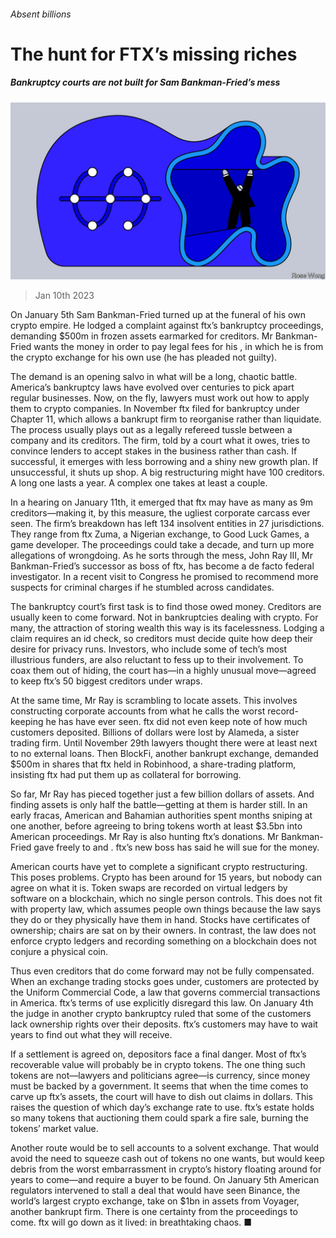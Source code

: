 ###### Absent billions

# The hunt for FTX’s missing riches 

##### Bankruptcy courts are not built for Sam Bankman-Fried’s mess 

![image](images/20230114_FND001.jpg) 

> Jan 10th 2023 

On January 5th Sam Bankman-Fried turned up at the funeral of his own crypto empire. He lodged a complaint against ftx’s bankruptcy proceedings, demanding $500m in frozen assets earmarked for creditors. Mr Bankman-Fried wants the money in order to pay legal fees for his , in which he is  from the crypto exchange for his own use (he has pleaded not guilty). 

The demand is an opening salvo in what will be a long, chaotic battle. America’s bankruptcy laws have evolved over centuries to pick apart regular businesses. Now, on the fly, lawyers must work out how to apply them to crypto companies. In November ftx filed for bankruptcy under Chapter 11, which allows a bankrupt firm to reorganise rather than liquidate. The process usually plays out as a legally refereed tussle between a company and its creditors. The firm, told by a court what it owes, tries to convince lenders to accept stakes in the business rather than cash. If successful, it emerges with less borrowing and a shiny new growth plan. If unsuccessful, it shuts up shop. A big restructuring might have 100 creditors. A long one lasts a year. A complex one takes at least a couple. 

In a hearing on January 11th, it emerged that ftx may have as many as 9m creditors—making it, by this measure, the ugliest corporate carcass ever seen. The firm’s breakdown has left 134 insolvent entities in 27 jurisdictions. They range from ftx Zuma, a Nigerian exchange, to Good Luck Games, a game developer. The proceedings could take a decade, and turn up more allegations of wrongdoing. As he sorts through the mess, John Ray III, Mr Bankman-Fried’s successor as boss of ftx, has become a de facto federal investigator. In a recent visit to Congress he promised to recommend more suspects for criminal charges if he stumbled across candidates.

The bankruptcy court’s first task is to find those owed money. Creditors are usually keen to come forward. Not in bankruptcies dealing with crypto. For many, the attraction of storing wealth this way is its facelessness. Lodging a claim requires an id check, so creditors must decide quite how deep their desire for privacy runs. Investors, who include some of tech’s most illustrious funders, are also reluctant to fess up to their involvement. To coax them out of hiding, the court has—in a highly unusual move—agreed to keep ftx’s 50 biggest creditors under wraps. 

At the same time, Mr Ray is scrambling to locate assets. This involves constructing corporate accounts from what he calls the worst record-keeping he has have ever seen. ftx did not even keep note of how much customers deposited. Billions of dollars were lost by Alameda, a sister trading firm. Until November 29th lawyers thought there were at least next to no external loans. Then BlockFi, another bankrupt exchange, demanded $500m in shares that ftx held in Robinhood, a share-trading platform, insisting ftx had put them up as collateral for borrowing.

So far, Mr Ray has pieced together just a few billion dollars of assets. And finding assets is only half the battle—getting at them is harder still. In an early fracas, American and Bahamian authorities spent months sniping at one another, before agreeing to bring tokens worth at least $3.5bn into American proceedings. Mr Ray is also hunting ftx’s donations. Mr Bankman-Fried gave freely to  and . ftx’s new boss has said he will sue for the money.

American courts have yet to complete a significant crypto restructuring. This poses problems. Crypto has been around for 15 years, but nobody can agree on what it is. Token swaps are recorded on virtual ledgers by software on a blockchain, which no single person controls. This does not fit with property law, which assumes people own things because the law says they do or they physically have them in hand. Stocks have certificates of ownership; chairs are sat on by their owners. In contrast, the law does not enforce crypto ledgers and recording something on a blockchain does not conjure a physical coin. 

Thus even creditors that do come forward may not be fully compensated. When an exchange trading stocks goes under, customers are protected by the Uniform Commercial Code, a law that governs commercial transactions in America. ftx’s terms of use explicitly disregard this law. On January 4th the judge in another crypto bankruptcy ruled that some of the customers lack ownership rights over their deposits. ftx’s customers may have to wait years to find out what they will receive.

If a settlement is agreed on, depositors face a final danger. Most of ftx’s recoverable value will probably be in crypto tokens. The one thing such tokens are not—lawyers and politicians agree—is currency, since money must be backed by a government. It seems that when the time comes to carve up ftx’s assets, the court will have to dish out claims in dollars. This raises the question of which day’s exchange rate to use. ftx’s estate holds so many tokens that auctioning them could spark a fire sale, burning the tokens’ market value. 

Another route would be to sell accounts to a solvent exchange. That would avoid the need to squeeze cash out of tokens no one wants, but would keep debris from the worst embarrassment in crypto’s history floating around for years to come—and require a buyer to be found. On January 5th American regulators intervened to stall a deal that would have seen Binance, the world’s largest crypto exchange, take on $1bn in assets from Voyager, another bankrupt firm. There is one certainty from the proceedings to come. ftx will go down as it lived: in breathtaking chaos. ■


